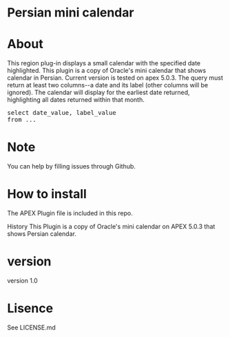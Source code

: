 # Persian mini calendar

# About
This region plug-in displays a small calendar with the specified date highlighted. This plugin is a copy of Oracle's mini calendar that shows calendar in Persian. Current version is tested on apex 5.0.3.
The query must return at least two columns--a date and its label (other columns will be ignored). The calendar will display for the earliest date returned, highlighting all dates returned within that month.

<pre>
select date_value, label_value
from ...
</pre>


# Note
You can help by filling issues through Github.

# How to install
The APEX Plugin file is included in this repo.

History
This Plugin is a copy of Oracle's mini calendar on APEX 5.0.3 that shows Persian calendar.

# version
version 1.0

# Lisence
See LICENSE.md
